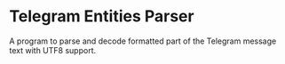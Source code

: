 # Telegram Entities Parser

A program to parse and decode formatted part of the Telegram message text with UTF8 support.
